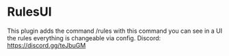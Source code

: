 # RulesUI
This plugin adds the command /rules with this command you can see in a UI the rules everything is changeable via config.
Discord: https://discord.gg/teJbuGM
 
